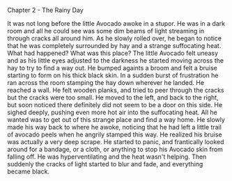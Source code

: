 Chapter 2 - The Rainy Day

It was not long before the little Avocado awoke in a stupor. He was in a dark room and all he could see was some dim beams of light streaming in through cracks all around him. As he slowly rolled over, he began to notice that he was completely surrounded by hay and a strange suffocating heat. What had happened? What was this place? The little Avocado felt uneasy and as his little eyes adjusted to the darkness he started moving across the hay to try to find a way out. He bumped againts a broom and felt a bruise starting to form on his thick black skin. In a sudden burst of frustration he ran across the room stamping the hay down wherever he landed. He reached a wall. He felt wooden planks, and tried to peer through the cracks but the cracks were too small. He moved to the left, and back to the right, but soon noticed there definitely did not seem to be a door on this side. He sighed deeply, pushing even more hot air into the suffocating heat. All he wanted was to get out of this strange place and find a way home. He slowly made his way back to where he awoke, noticing that he had left a little trail of avocado peels when he angrily stamped this way. He realized his bruise was actually a very deep scrape. He started to panic, and frantically looked around for a bandage, or a cloth, or anything to stop his Avocado skin from falling off. He was hyperventilating and the heat wasn't helping. Then suddenly the cracks of light started to blur and fade, and everything became black.
